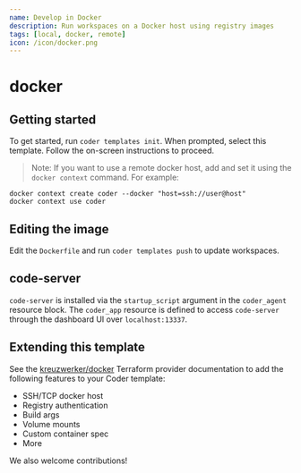 ```yaml
---
name: Develop in Docker
description: Run workspaces on a Docker host using registry images
tags: [local, docker, remote]
icon: /icon/docker.png
---
```


# docker

## Getting started

To get started, run `coder templates init`. When prompted, select this template.
Follow the on-screen instructions to proceed.

> Note: If you want to use a remote docker host, add and set it using the `docker context` command. For example:

```shell
docker context create coder --docker "host=ssh://user@host"
docker context use coder
```

## Editing the image

Edit the `Dockerfile` and run `coder templates push` to update workspaces.

## code-server

`code-server` is installed via the `startup_script` argument in the `coder_agent`
resource block. The `coder_app` resource is defined to access `code-server` through
the dashboard UI over `localhost:13337`.

## Extending this template

See the [kreuzwerker/docker](https://registry.terraform.io/providers/kreuzwerker/docker) Terraform provider documentation to
add the following features to your Coder template:

- SSH/TCP docker host
- Registry authentication
- Build args
- Volume mounts
- Custom container spec
- More

We also welcome contributions!
